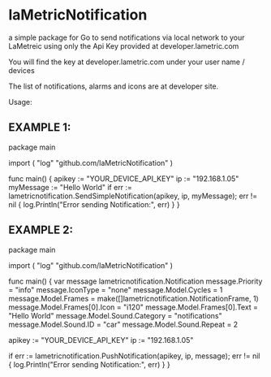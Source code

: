 # laMetricNotification
a simple package for Go to send notifications via local network to your LaMetreic 
using only the Api Key provided at developer.lametric.com

You will find the key at developer.lametric.com under your user name / devices

The list of notifications, alarms and icons are at developer site.

Usage:

## EXAMPLE 1:

package main

import (
    "log"
    "github.com/laMetricNotification"
)

func main() {
    apikey := "YOUR_DEVICE_API_KEY"
    ip := "192.168.1.05"
    myMessage := "Hello World"
    if err := lametricnotification.SendSimpleNotification(apikey, ip, myMessage); err != nil {
		log.Println("Error sending Notification:", err)
  }
}
  
## EXAMPLE 2:

package main

import (
    "log"
    "github.com/laMetricNotification"
)

func main() {
    var message lametricnotification.Notification
	message.Priority = "info"
	message.IconType = "none"
	message.Model.Cycles = 1
	message.Model.Frames = make([]lametricnotification.NotificationFrame, 1)
	message.Model.Frames[0].Icon = "i120"
	message.Model.Frames[0].Text = "Hello World"
	message.Model.Sound.Category = "notifications"
	message.Model.Sound.ID = "car"
	message.Model.Sound.Repeat = 2
    
   apikey := "YOUR_DEVICE_API_KEY"
   ip := "192.168.1.05"

  if err := lametricnotification.PushNotification(apikey, ip, message); err != nil {
     log.Println("Error sending Notification:", err)
  }
}





